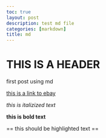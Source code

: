 ```yaml
---
toc: true
layout: post
description: test md file
categories: [markdown]
title: md
---
```


# THIS IS A HEADER

first post using md

[this is a link to ebay](https://www.ebay.com/)

*this is italizized text*

**this is bold text**

== this should be highlighted text ==

